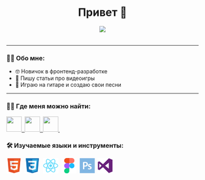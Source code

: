 <h1 align="center">Привет 👋</h1>
<div id="header" align="center">
  <img src="https://media.giphy.com/media/TIiyJfz7iHIv64031w/giphy.gif" width="100"/>
  <br>
  <img src="https://komarev.com/ghpvc/?username=andud14&style=flat-square&color=blue" alt=""/>
</div>
  

---
### :face_in_clouds: Обо мне:
- :nerd_face: Новичок в фронтенд-разработке
- :newspaper: Пишу статьи про видеоигры
- :guitar: Играю на гитаре и создаю свои песни
---

### :face_in_clouds: Где меня можно найти:
<div>
<a href="https://steamcommunity.com/id/AnDuD/">
<img src="https://github.com/gauravghongde/social-icons/blob/master/SVG/Color/Steam.svg"  width="40" height="40"/>&nbsp;
</a>
  
<a href="https://www.youtube.com/@andud1">
<img src="https://github.com/gauravghongde/social-icons/blob/master/SVG/Color/Youtube.svg"  width="40" height="40"/>&nbsp;
</a>
<a href="https://twitter.com/anton_yngdyn">
<img src="https://github.com/gauravghongde/social-icons/blob/master/SVG/Color/Twitter.svg"  width="40" height="40"/>&nbsp;
</a>
  
<br>
</div>


### :hammer_and_wrench: Изучаемые языки и инструменты:
<div>
  <img src="https://github.com/devicons/devicon/blob/master/icons/html5/html5-original.svg" width="40" height="40"/>&nbsp;
  <img src="https://github.com/devicons/devicon/blob/master/icons/css3/css3-original.svg" width="40" height="40"/>&nbsp;
  <img src="https://github.com/devicons/devicon/blob/master/icons/react/react-original.svg"width="40" height="40"/>&nbsp;
  <img src="https://github.com/devicons/devicon/blob/master/icons/figma/figma-original.svg"width="40" height="40"/>&nbsp;
  <img src="https://github.com/devicons/devicon/blob/master/icons/photoshop/photoshop-plain.svg"width="40" height="40"/>&nbsp;
  <img src="https://github.com/devicons/devicon/blob/master/icons/visualstudio/visualstudio-plain.svg"width="40" height="40"/>&nbsp;
</div>
